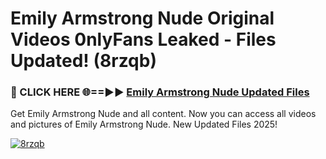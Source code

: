 # Emily Armstrong Nude Original Videos 0nlyFans Leaked - Files Updated! (8rzqb)

<h3>🔴 CLICK HERE 🌐==►► <a href="https://tinyurl.com/4mcuefdz" rel="nofollow">Emily Armstrong Nude Updated Files</a></h3>

Get Emily Armstrong Nude and all content. Now you can access all videos and pictures of Emily Armstrong Nude. New Updated Files 2025!

[![8rzqb](https://i.imgur.com/StAQSOY.gif)](https://tinyurl.com/4mcuefdz)
